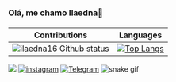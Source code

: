 ### Olá, me chamo Ilaedna👋
####
 |Contributions  |Languages  |
|---|---|
|![ilaedna16 Github status](https://github-readme-stats.vercel.app/api?username=ilaedna&show_icons=true&theme=midnight-purple) |[![Top Langs](https://github-readme-stats.vercel.app/api/top-langs/?username=ilaedna&layout=compact&theme=midnight-purple)](https://github.com/ilaedna/github-readme-stats)  | 


 <a href= "mailto:ilaedna.silva@alunos.uferssa.edu.br"><img src="https://img.shields.io/badge/Gmail-D14836?style=for-the-badge&logo=gmail&logoColor=white" target="_blank"></a>
[![instagram](https://img.shields.io/badge/Instagram-E4405F?style=for-the-badge&logo=instagram&logoColor=white)](https://www.instagram.com/ilaedna_16/)
[![Telegram](https://img.shields.io/badge/Telegram-2CA5E0?style=for-the-badge&logo=telegram&logoColor=white)](https://t.me/+5584999918295)
![snake gif](https://github.com/ilaedna16/ilaedna16/blob/output/github-contribution-grid-snake.svg)

